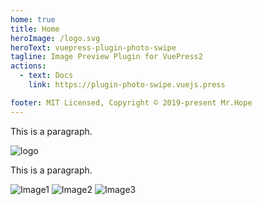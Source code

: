 ```yaml
---
home: true
title: Home
heroImage: /logo.svg
heroText: vuepress-plugin-photo-swipe
tagline: Image Preview Plugin for VuePress2
actions:
  - text: Docs
    link: https://plugin-photo-swipe.vuejs.press

footer: MIT Licensed, Copyright © 2019-present Mr.Hope
---
```


This is a paragraph.

![logo](/logo.svg)

This is a paragraph.

![Image1](/img/1.jpg)
![Image2](/img/2.jpg)
![Image3](/img/3.jpg)
